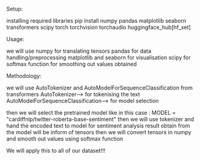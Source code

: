 Setup:

installing required libraries
pip install numpy pandas matplotlib seaborn transformers scipy torch torchvision torchaudio huggingface_hub[hf_xet]

Usage:

we will use numpy for translating tensors
pandas for data handling/preprocessing
matplotlib and seaborn for visualisation 
scipy for softmax function for smoothing out values obtained

Methodology:

we will use AutoTokenizer and AutoModelForSequenceClassification from transformers
AutoTokenizer--> for tokenising the text
AutoModelForSequenceClassification--> for model selection

then we will select the pretrained model like in this case :
MODEL = "cardiffnlp/twitter-roberta-base-sentiment"
then we will use tokenizer and hand the encoded text to model for sentiment analysis
result obtain from the model will be inform of tensors 
then we will convert tensors in numpy and smooth out values using softmax function 

We will apply this to all of our dataset!!!



